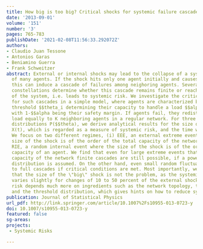 ```yaml
---
title: How big is too big? Critical shocks for systemic failure cascades
date: '2013-09-01'
volume: '151'
number: '3'
pages: 765-783
publishDate: '2021-02-08T11:56:33.292072Z'
authors:
- Claudio Juan Tessone
- Antonios Garas
- Beniamino Guerra
- Frank Schweitzer
abstract: External or internal shocks may lead to the collapse of a system consisting
  of many agents. If the shock hits only one agent initially and causes it to fail,
  this can induce a cascade of failures among neighoring agents. Several critical
  constellations determine whether this cascade remains finite or reaches the size
  of the system, i.e. leads to systemic risk. We investigate the critical parameters
  for such cascades in a simple model, where agents are characterized by an individual
  threshold $$theta_i determining their capacity to handle a load $$alpha$$theta_i
  with 1-$$alpha being their safety margin. If agents fail, they redistribute their
  load equally to K neighboring agents in a regular network. For three different threshold
  distributions P($$theta), we derive analytical results for the size of the cascade,
  X(t), which is regarded as a measure of systemic risk, and the time when it stops.
  We focus on two different regimes, (i) EEE, an external extreme event where the
  size of the shock is of the order of the total capacity of the network, and (ii)
  RIE, a random internal event where the size of the shock is of the order of the
  capacity of an agent. We find that even for large extreme events that exceed the
  capacity of the network finite cascades are still possible, if a power-law threshold
  distribution is assumed. On the other hand, even small random fluctuations may lead
  to full cascades if critical conditions are met. Most importantly, we demonstrate
  that the size of the \"big\" shock is not the problem, as the systemic risk only
  varies slightly for changes of 10 to 50 percent of the external shock. Systemic
  risk depends much more on ingredients such as the network topology, the safety margin
  and the threshold distribution, which gives hints on how to reduce systemic risk.
publication: Journal of Statistical Physics
url_pdf: http://link.springer.com/article/10.1007%2Fs10955-013-0723-y
doi: 10.1007/s10955-013-0723-y
featured: false
sg-areas:
projects: 
 - Systemic Risks

---
```

